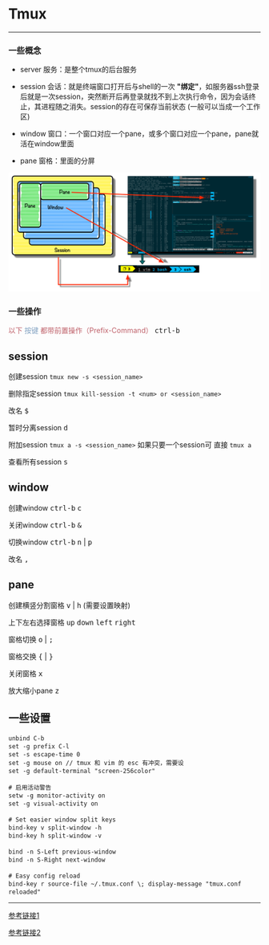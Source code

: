 # Tmux 

--------

### 一些概念

- server 服务：是整个tmux的后台服务

- session 会话：就是终端窗口打开后与shell的一次 **"绑定"**，如服务器ssh登录后就是一次session，突然断开后再登录就找不到上次执行命令，因为会话终止，其进程随之消失。session的存在可保存当前状态 (一般可以当成一个工作区)

- window 窗口：一个窗口对应一个pane，或多个窗口对应一个pane，pane就活在window里面
 
- pane 窗格：里面的分屏

![tmux概念](https://raw.githubusercontent.com/lish44/pic/main/res/202205272337040.png)

### 一些操作

<font color=#bf616a>以下 <font color=#81a1c1>按键</font> 都带前置操作（Prefix-Command）</font> <kbd>ctrl-b</kbd> 

session
--------

创建session `tmux new -s <session_name>` 

删除指定session `tmux kill-session -t <num> or <session_name>` 

改名 <kbd>$</kbd>

暂时分离session <kbd>d</kbd>

附加session `tmux a -s <session_name>` 如果只要一个session可 直接 `tmux a`  

查看所有session  <kbd>s</kbd>

window
--------

创建window <kbd>ctrl-b</kbd> <kbd>c</kbd> 

关闭window <kbd>ctrl-b</kbd> <kbd>&</kbd> 

切换window <kbd>ctrl-b</kbd> <kbd>n</kbd> | <kbd>p</kbd> 

改名 <kbd>,</kbd>

pane
--------

创建横竖分割窗格 <kbd>v</kbd> | <kbd>h</kbd> (需要设置映射)

上下左右选择窗格 <kbd>up</kbd> <kbd>down</kbd> <kbd>left</kbd> <kbd>right</kbd> 

窗格切换 <kbd>o</kbd> | <kbd>;</kbd> 

窗格交换 <kbd>{</kbd> | <kbd>}</kbd> 

关闭窗格 <kbd>x</kbd> 

放大缩小pane <kbd>z</kbd>

一些设置
--------

```tmux
unbind C-b
set -g prefix C-l
set -s escape-time 0
set -g mouse on // tmux 和 vim 的 esc 有冲突，需要设
set -g default-terminal "screen-256color"

# 启用活动警告
setw -g monitor-activity on
set -g visual-activity on

# Set easier window split keys
bind-key v split-window -h
bind-key h split-window -v

bind -n S-Left previous-window
bind -n S-Right next-window

# Easy config reload
bind-key r source-file ~/.tmux.conf \; display-message "tmux.conf reloaded"
```

--------

[参考链接1](https://www.ruanyifeng.com/blog/2019/10/tmux.html) 

[参考链接2](http://cenalulu.github.io/linux/tmux/) 
